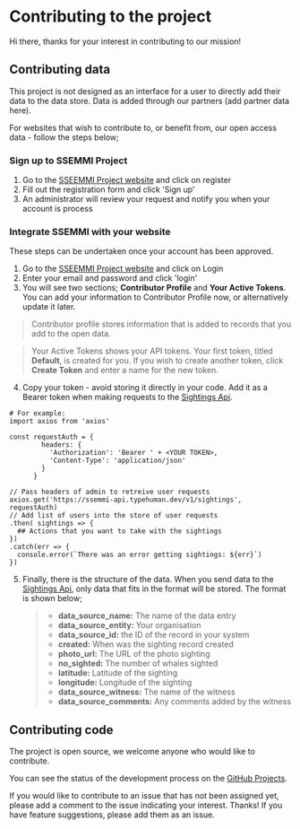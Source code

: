 # Contributing to the project
Hi there, thanks for your interest in contributing to our mission!

## Contributing data
This project is not designed as an interface for a user to directly add their data to
the data store. Data is added through our partners (add partner data here).


For websites that wish to contribute to, or benefit from, our open access data - follow the steps below;

### Sign up to SSEMMI Project
1. Go to the [SSEEMMI Project website](https://sssemmi-api.typehuman.dev) and click on register
2. Fill out the registration form and click 'Sign up'
3. An administrator will review your request and notify you when your account is process


### Integrate SSEMMI with your website
These steps can be undertaken once your account has been approved.
1. Go to the [SSEEMMI Project website](https://sssemmi-api.typehuman.dev) and click on Login
2. Enter your email and password and click 'login'
3. You will see two sections; **Contributor Profile** and **Your Active Tokens**. You can add your information to 
Contributor Profile now, or alternatively update it later.
>Contributor profile stores information that is added to records that you add to the open data.

>Your Active Tokens shows your API tokens. Your first token, titled **Default**, is created for you. 
If you wish to create another token, click **Create Token** and enter a name for the new token.
4. Copy your token - avoid storing it directly in your code. Add it as a Bearer token when making requests to the 
[Sightings Api](DOCS.md#markdown-header-sightings).
```
# For example:
import axios from 'axios'

const requestAuth = {
        headers: {
          'Authorization': 'Bearer ' + <YOUR TOKEN>,
          'Content-Type': 'application/json'
        }
      }

// Pass headers of admin to retreive user requests
axios.get('https://ssemmi-api.typehuman.dev/v1/sightings', requestAuth)
// Add list of users into the store of user requests
.then( sightings => {
  ## Actions that you want to take with the sightings
})
.catch(err => {
  console.error(`There was an error getting sightings: ${err}`)
})
```    
5. Finally, there is the structure of the data. When you send data to the [Sightings Api](DOCS.md#markdown-header-sightings),
only data that fits in the format will be stored. The format is shown below;
   >- **data_source_name:** The name of the data entry
   >- **data_source_entity:** Your organisation 
   >- **data_source_id:** the ID of the record in your system
   >- **created:** When was the sighting record created
   >- **photo_url:** The URL of the photo sighting
   >- **no_sighted:** The number of whales sighted
   >- **latitude:** Latitude of the sighting
   >- **longitude:** Longitude of the sighting
   >- **data_source_witness:** The name of the witness
   >- **data_source_comments:** Any comments added by the witness



## Contributing code
The project is open source, we welcome anyone who would like to contribute.

You can see the status of the development process on the [GitHub Projects](https://github.com/Typehuman/SSEMMI/projects).

If you would like to contribute to an issue that has not been assigned yet, please add a comment to the issue indicating your interest. Thanks!
If you have feature suggestions, please add them as an issue. 
